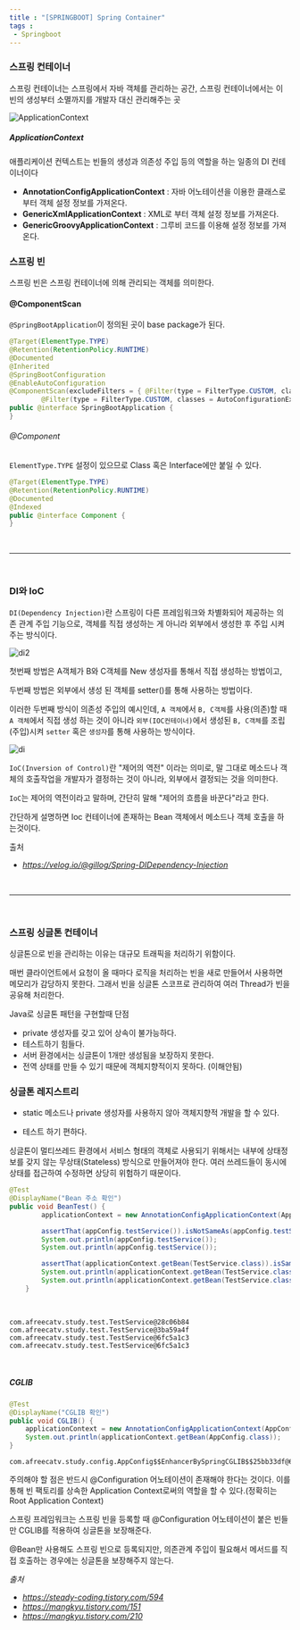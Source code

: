 ```yaml
---
title : "[SPRINGBOOT] Spring Container"
tags :
 - Springboot
---
```




### 스프링 컨테이너

스프링 컨테이너는 스프링에서 자바 객체를 관리하는 공간, 스프링 컨테이너에서는 이 빈의 생성부터 소멸까지를 개발자 대신 관리해주는 곳

![ApplicationContext](https://user-images.githubusercontent.com/46040824/211563724-c8731095-e303-4ce1-afcc-db25213aee28.png)

##### ApplicationContext

애플리케이션 컨텍스트는 빈들의 생성과 의존성 주입 등의 역할을 하는 일종의 DI 컨테이너이다

- **AnnotationConfigApplicationContext** : 자바 어노테이션을 이용한 클래스로부터 객체 설정 정보를 가져온다.
- **GenericXmlApplicationContext** : XML로 부터 객체 설정 정보를 가져온다.
- **GenericGroovyApplicationContext** : 그루비 코드를 이용해 설정 정보를 가져온다.



### 스프링 빈

스프링 빈은 스프링 컨테이너에 의해 관리되는 객체를 의미한다.



#### @ComponentScan

`@SpringBootApplication`이 정의된 곳이 base package가 된다.

```java
@Target(ElementType.TYPE)
@Retention(RetentionPolicy.RUNTIME)
@Documented
@Inherited
@SpringBootConfiguration
@EnableAutoConfiguration
@ComponentScan(excludeFilters = { @Filter(type = FilterType.CUSTOM, classes = TypeExcludeFilter.class),
		@Filter(type = FilterType.CUSTOM, classes = AutoConfigurationExcludeFilter.class) })
public @interface SpringBootApplication {
}
```



###### @Component

`ElementType.TYPE` 설정이 있으므로 Class 혹은 Interface에만 붙일 수 있다.

```java
@Target(ElementType.TYPE)
@Retention(RetentionPolicy.RUNTIME)
@Documented
@Indexed
public @interface Component {
}
```

<br/>

---

<br/>

### DI와 IoC

`DI(Dependency Injection)`란 스프링이 다른 프레임워크와 차별화되어 제공하는 의존 관계 주입 기능으로, 객체를 직접 생성하는 게 아니라 외부에서 생성한 후 주입 시켜주는 방식이다.

![di2](https://user-images.githubusercontent.com/46040824/211570720-8229a534-4f35-4911-b156-bbe64d04c278.png)

첫번째 방법은 A객체가 B와 C객체를 New 생성자를 통해서 직접 생성하는 방법이고,

두번째 방법은 외부에서 생성 된 객체를 setter()를 통해 사용하는 방법이다.

이러한 두번째 방식이 의존성 주입의 예시인데, `A 객체`에서 `B, C객체`를 사용(의존)할 때 `A 객체`에서 직접 생성 하는 것이 아니라 `외부(IOC컨테이너)`에서 생성된 `B, C객체`를 조립(주입)시켜 `setter` 혹은 `생성자`를 통해 사용하는 방식이다.

![di](https://user-images.githubusercontent.com/46040824/211570408-44536ec1-48f3-4816-bac2-f248bea9eb42.png)



`IoC(Inversion of Control)`란 "제어의 역전" 이라는 의미로, 말 그대로 메소드나 객체의 호출작업을 개발자가 결정하는 것이 아니라, 외부에서 결정되는 것을 의미한다.

`IoC`는 제어의 역전이라고 말하며, 간단히 말해 "제어의 흐름을 바꾼다"라고 한다.

간단하게 설명하면 Ioc 컨테이너에 존재하는 Bean 객체에서 메소드나 객체 호출을 하는것이다.

출처

* *https://velog.io/@gillog/Spring-DIDependency-Injection*

<br/>

---

<br/>

### 스프링 싱글톤 컨테이너

싱글톤으로 빈을 관리하는 이유는 대규모 트래픽을 처리하기 위함이다.

매번 클라이언트에서 요청이 올 때마다 로직을 처리하는 빈을 새로 만들어서 사용하면 메모리가 감당하지 못한다. 그래서 빈을 싱글톤 스코프로 관리하여 여러 Thread가 빈을 공유해 처리한다.

Java로 싱글톤 패턴을 구현할때 단점

* private 생성자를 갖고 있어 상속이 불가능하다.
* 테스트하기 힘들다.
* 서버 환경에서는 싱글톤이 1개만 생성됨을 보장하지 못한다.
* 전역 상태를 만들 수 있기 때문에 객체지향적이지 못하다. (이해안됨)

### 싱글톤 레지스트리

* static 메소드나 private 생성자를 사용하지 않아 객체지향적 개발을 할 수 있다.

* 테스트 하기 편하다.

싱글톤이 멀티쓰레드 환경에서 서비스 형태의 객체로 사용되기 위해서는 내부에 상태정보를 갖지 않는 무상태(Stateless) 방식으로 만들어져야 한다. 여러 쓰레드들이 동시에 상태를 접근하여 수정하면 상당히 위험하기 때문이다.

```java
@Test
@DisplayName("Bean 주소 확인")
public void BeanTest() {
        applicationContext = new AnnotationConfigApplicationContext(AppConfig.class);

        assertThat(appConfig.testService()).isNotSameAs(appConfig.testService());
        System.out.println(appConfig.testService());
        System.out.println(appConfig.testService());

        assertThat(applicationContext.getBean(TestService.class)).isSameAs(applicationContext.getBean(TestService.class));
        System.out.println(applicationContext.getBean(TestService.class));
        System.out.println(applicationContext.getBean(TestService.class));
    }
```

<br/>

```
com.afreecatv.study.test.TestService@28c06b84
com.afreecatv.study.test.TestService@3ba59a4f
com.afreecatv.study.test.TestService@6fc5a1c3
com.afreecatv.study.test.TestService@6fc5a1c3
```

<br/>

##### CGLIB

```java
@Test
@DisplayName("CGLIB 확인")
public void CGLIB() {
    applicationContext = new AnnotationConfigApplicationContext(AppConfig.class);
    System.out.println(applicationContext.getBean(AppConfig.class));
}
```



```
com.afreecatv.study.config.AppConfig$$EnhancerBySpringCGLIB$$25bb33df@69d2eefb
```

주의해야 할 점은 반드시 @Configuration 어노테이션이 존재해야 한다는 것이다. 이를 통해 빈 팩토리를 상속한 Application Context로써의 역할을 할 수 있다.(정확히는 Root Application Context)

스프링 프레임워크는 스프링 빈을 등록할 때 @Configuration 어노테이션이 붙은 빈들만 CGLIB를 적용하여 싱글톤을 보장해준다.

@Bean만 사용해도 스프링 빈으로 등록되지만, 의존관계 주입이 필요해서 메서드를 직접 호출하는 경우에는 싱글톤을 보장해주지 않는다.

*출처*

* *https://steady-coding.tistory.com/594*
* *https://mangkyu.tistory.com/151*
* *https://mangkyu.tistory.com/210*

